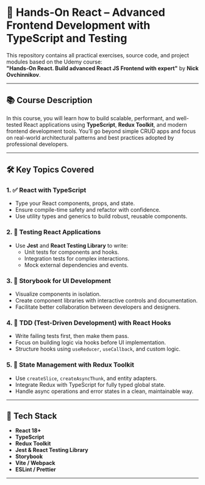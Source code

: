 # 🚀 Hands-On React – Advanced Frontend Development with TypeScript and Testing

This repository contains all practical exercises, source code, and project modules based on the Udemy course:  
**"Hands-On React. Build advanced React JS Frontend with expert"** by **Nick Ovchinnikov**.

---

## 📚 Course Description

In this course, you will learn how to build scalable, performant, and well-tested React applications using **TypeScript**, **Redux Toolkit**, and modern frontend development tools. You’ll go beyond simple CRUD apps and focus on real-world architectural patterns and best practices adopted by professional developers.

---

## 🛠️ Key Topics Covered

### 1. ✅ React with TypeScript
- Type your React components, props, and state.
- Ensure compile-time safety and refactor with confidence.
- Use utility types and generics to build robust, reusable components.

### 2. 🧪 Testing React Applications
- Use **Jest** and **React Testing Library** to write:
  - Unit tests for components and hooks.
  - Integration tests for complex interactions.
  - Mock external dependencies and events.

### 3. 🧱 Storybook for UI Development
- Visualize components in isolation.
- Create component libraries with interactive controls and documentation.
- Facilitate better collaboration between developers and designers.

### 4. 🔁 TDD (Test-Driven Development) with React Hooks
- Write failing tests first, then make them pass.
- Focus on building logic via hooks before UI implementation.
- Structure hooks using `useReducer`, `useCallback`, and custom logic.

### 5. 🧩 State Management with Redux Toolkit
- Use `createSlice`, `createAsyncThunk`, and entity adapters.
- Integrate Redux with TypeScript for fully typed global state.
- Handle async operations and error states in a clean, maintainable way.

---

## 🧰 Tech Stack

- **React 18+**
- **TypeScript**
- **Redux Toolkit**
- **Jest & React Testing Library**
- **Storybook**
- **Vite / Webpack**
- **ESLint / Prettier**

---
